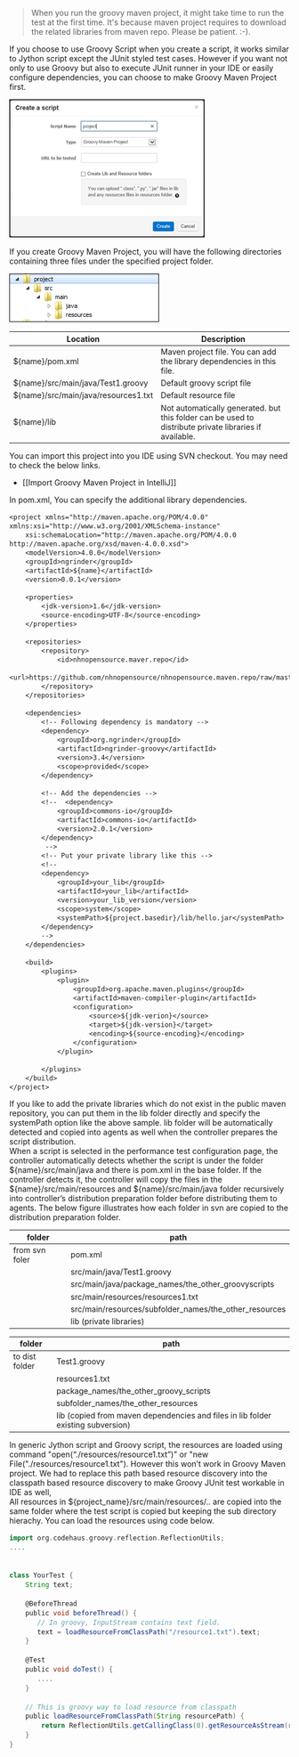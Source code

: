 > When you run the groovy maven project, it might take time to run the test at the first time. It's because maven project requires to download the related libraries from maven repo. Please be patient. :-).

If you choose to use Groovy Script when you create a script, it works similar to Jython script except the JUnit styled test cases. However if you want not only to use Groovy but also to execute JUnit runner in your IDE or easily configure dependencies, you can choose to make Groovy Maven Project first.

![](assets/Groovy-Maven-Structure-5ed57.png)

If you create Groovy Maven Project, you will have the following directories containing three files under the specified project folder.

![](assets/Groovy-Maven-Structure-e588d.png)

|Location|Description|
|--------|-----------|
|${name}/pom.xml|Maven project file. You can add the library dependencies in this file.|
|${name}/src/main/java/Test1.groovy|Default groovy script file|
|${name}/src/main/java/resources1.txt|Default resource file|
|${name}/lib|Not automatically generated. but this folder can be used to distribute private libraries if available.|

You can import this project into you IDE using SVN checkout. You may need to check the below links.
- [[Import Groovy Maven Project in IntelliJ]]

In pom.xml, You can specify the additional library dependencies.

```
<project xmlns="http://maven.apache.org/POM/4.0.0" xmlns:xsi="http://www.w3.org/2001/XMLSchema-instance"
    xsi:schemaLocation="http://maven.apache.org/POM/4.0.0 http://maven.apache.org/xsd/maven-4.0.0.xsd">
    <modelVersion>4.0.0</modelVersion>
    <groupId>ngrinder</groupId>
    <artifactId>${name}</artifactId>
    <version>0.0.1</version>

    <properties>
        <jdk-version>1.6</jdk-version>
        <source-encoding>UTF-8</source-encoding>
    </properties>

    <repositories>
        <repository>
            <id>nhnopensource.maver.repo</id>
            <url>https://github.com/nhnopensource/nhnopensource.maven.repo/raw/master/releases</url>
        </repository>
    </repositories>

    <dependencies>
        <!-- Following dependency is mandatory -->
        <dependency>
            <groupId>org.ngrinder</groupId>
            <artifactId>ngrinder-groovy</artifactId>
            <version>3.4</version>
            <scope>provided</scope>
        </dependency>

        <!-- Add the dependencies -->
        <!--  <dependency>
            <groupId>commons-io</groupId>
            <artifactId>commons-io</artifactId>
            <version>2.0.1</version>
        </dependency>
         -->
        <!-- Put your private library like this -->
        <!--
        <dependency>
            <groupId>your_lib</groupId>
            <artifactId>your_lib</artifactId>
            <version>your_lib_version</version>
            <scope>system</scope>
            <systemPath>${project.basedir}/lib/hello.jar</systemPath>
        </dependency>
        -->
    </dependencies>

    <build>
        <plugins>
            <plugin>
                <groupId>org.apache.maven.plugins</groupId>
                <artifactId>maven-compiler-plugin</artifactId>
                <configuration>
                    <source>${jdk-verion}</source>
                    <target>${jdk-version}</target>
                    <encoding>${source-encoding}</encoding>
                </configuration>
            </plugin>

        </plugins>
    </build>
</project>
```

If you like to add the private libraries which do not exist in the public maven repository, you can put them in the lib folder directly and specify the systemPath option like the above sample. lib folder will be automatically detected and copied into agents as well when the controller prepares the script distribution.  
When a script is selected in the performance test configuration page, the controller automatically detects whether the script is under the folder ${name}/src/main/java and there is pom.xml in the base folder. If the controller detects it, the controller will copy the files in the ${name}/src/main/resources and ${name}/src/main/java folder recursively into controller’s distribution preparation folder before distributing them to agents. The below figure illustrates how each folder in svn are copied to the distribution preparation folder.

|folder|path|
|------|----|
|from svn foler|pom.xml|
| |src/main/java/Test1.groovy|
| |src/main/java/package_names/the_other_groovyscripts|
| |src/main/resources/resources1.txt|
| |src/main/resources/subfolder_names/the_other_resources|
| |lib (private libraries)|

|folder|path|
|------|----|
|to dist folder|Test1.groovy|
| |resources1.txt|
| |package_names/the_other_groovy_scripts|
| |subfolder_names/the_other_resources|
| |lib (copied from maven dependencies and files in lib folder existing subversion)|

In generic Jython script and Groovy script, the resources are loaded using command "open(“./resources/resource1.txt”)" or "new File("./resources/resource1.txt"). However this won’t work in Groovy Maven project. We had to replace this path based resource discovery into the classpath based resource discovery to make Groovy JUnit test workable in IDE as well,  
All resources in ${project_name}/src/main/resources/.. are copied into the same folder where the test script is copied but keeping the sub directory hierachy. You can load the resources using code below.

```groovy
import org.codehaus.groovy.reflection.ReflectionUtils;
....


class YourTest {
    String text;

    @BeforeThread
    public void beforeThread() {
       // In groovy, InputStream contains text field.
       text = loadResourceFromClassPath("/resource1.txt").text;
    }

    @Test
    public void doTest() {
       ....
    }

    // This is groovy way to load resource from classpath
    public loadResourceFromClassPath(String resourcePath) {
        return ReflectionUtils.getCallingClass(0).getResourceAsStream(resourcePath);
    }
}
```
